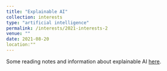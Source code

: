 ```yaml
---
title: "Explainable AI"
collection: interests
type: "artificial intelligence"
permalink: /interests/2021-interests-2
venue: ""
date: 2021-08-20
location:""
---
```


Some reading notes and information about explainable AI <a href="https://mzufferey.github.io/explainable_AI/">here</a>.
